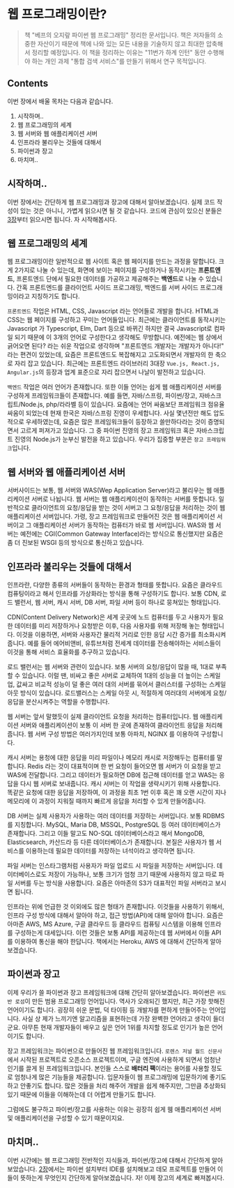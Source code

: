 웹 프로그래밍이란?
=====================

> 책 "베프의 오지랖 파이썬 웹 프로그래밍" 정리한 문서입니다. 책은 저자들의 소중한 자산이기 때문에 책에 나와 있는 모든 내용을 기술하지 않고 최대한 압축해서 정리할 예정입니다. 이 책을 정리하는 이유는 "11번가 하계 인턴" 동안 수행해야 하는 개인 과제 "통합 검색 서비스"를 만들기 위해서 연구 목적입니다.

Contents
-------------

이번 장에서 배울 목차는 다음과 같습니다.

1. 시작하며..
2. 웹 프로그래밍의 세계
3. 웹 서버와 웹 애플리케이션 서버
4. 인프라라 불리우는 것들에 대해서
5. 파이썬과 장고
6. 마치며..

## 시작하며..

이번 장에서는 간단하게 웹 프로그래밍과 장고에 대해서 알아보겠습니다. 실제 코드 작성이 있는 것은 아니니, 가볍게 읽으시면 될 것 같습니다. 코드에 관심이 있으신 분들은 [3장](./ch03.md)부터 읽으시면 됩니다. 자 시작해봅시다.


## 웹 프로그래밍의 세계

웹 프로그래밍이란 일반적으로 웹 사이트 혹은 웹 페이지를 만드는 과정을 말합니다. 크게 2가지로 나눌 수 있는데, 화면에 보이는 페이지를 구성하거나 동작시키는 **프론트엔드**, 프론트엔드 단에서 필요한 데이터를 가공하고 제공해주는 **백엔드**로 나눌 수 있습니다. 간혹 프론트엔드를 클라이언트 사이드 프로그래밍, 백엔드를 서버 사이드 프로그래밍이라고 지칭하기도 합니다.

`프론트엔드` 작업은 HTML, CSS, Javascript 라는 언어들로 개발을 합니다. HTML과 CSS는 웹 페이지를 구성하고 꾸미는 언어들입니다. 최근에는 클라이언트를 동작시키는 Javascript 가 Typescript, Elm, Dart 등으로 바뀌긴 하지만 결국 Javascript로 컴파일 되기 때문에 이 3개의 언어로 구성한다고 생각해도 무방합니다. 예전에는 웹 상에서 긁어오면 된다? 라는 쉬운 작업으로 생각하며 "프론트엔드 개발자는 개발자가 아니다!" 라는 편견이 있었는데, 요즘은 프론트엔드도 복잡해지고 고도화되면서 개발자의 한 축으로 자리 잡고 있습니다. 최근에는 프론트엔드 라이브러리 3대장 `Vue.js, React.js, Angular.js`의 등장과 업계 표준으로 자리 잡으면서 나날이 발전하고 있습니다.

`백엔드` 작업은 여러 언어가 존재합니다. 또한 이들 언어는 쉽게 웹 애플리케이션 서버를 구성하게 프레임워크들이 존재합니다. 예를 들면, 자바/스프링, 파이썬/장고, 자바스크립트/Node.js, php/라라벨 등이 있습니다. 요즘에는 언어 싸움보단 프레임워크 점유율 싸움이 되었는데 현재 한국은 자바/스프링 진영이 우세합니다. 사실 몇년전만 해도 압도적으로 우세하였는데, 요즘은 많은 프레임워크들이 등장하고 쓸만하다라는 것이 증명되면서 고르게 퍼져가고 있습니다. 그 중 파이썬 진영의 장고 프레임워크 혹은 자바스크립트 진영의 Node.js가 눈부신 발전을 하고 있습니다. 우리가 집중할 부분은 `장고 프레임워크`입니다.


## 웹 서버와 웹 애플리케이션 서버

서버사이드는 보통, 웹 서버와 WAS(Wep Application Server)라고 불리우는 웹 애플리케이션 서버로 나뉩니다. 웹 서버는 웹 애플리케이션이 동작하는 서버를 뜻합니다. 일반적으로 클라이언트의 요청/응답을 받는 것이 서버고 그 요청/응답을 처리하는 것이 웹 애플리케이션 서버입니다. 가령, 장고 프레임워크로 만들어진 것은 웹 애플리케이션 서버이고 그 애플리케이션 서버가 동작하는 컴퓨터가 바로 웹 서버입니다. WAS와 웹 서버는 예전에는 CGI(Common Gateway Interface)라는 방식으로 통신했지만 요즘은 좀 더 진보된 WSGI 등의 방식으로 통신하고 있습니다.


## 인프라라 불리우는 것들에 대해서

인프라란, 다양한 종류의 서버들이 동작하는 환경과 형태를 뜻합니다. 요즘은 클라우드 컴퓨팅이라고 해서 인프라를 가상화라는 방식을 통해 구성하기도 합니다. 보통 CDN, 로드 밸런서, 웹 서버, 캐시 서버, DB 서버, 파일 서버 등이 하나로 뭉쳐있는 형태입니다.

CDN(Content Delivery Network)은 세계 곳곳에 노드 컴퓨터를 두고 사용자가 필요한 데이터를 미리 저장하거나 요청받은 이후, 다음 사용자를 위해 저장해 놓는 형태입니다. 이것을 이용하면, 서버와 사용자간 물리적 거리로 인한 응답 시간 증가를 최소화시켜줍니다. 예를 들어 에어비앤비, 유튜브처럼 전세계 데이터를 전송해야하는 서비스들이 이것을 통해 서비스 효율화를 추구하고 있습니다.

로드 밸런서는 웹 서버와 관련이 있습니다. 보통 서버의 요청/응답이 많을 때, 1대로 부족할 수 있습니다. 이럴 땐, 비싸고 좋은 서버로 교체하여 1대의 성능을 더 높이는 스케일 업, 값싸고 비교적 성능이 덜 좋은 여러 대의 서버를 묶어서 클러스터를 구성하는 스케일 아웃 방식이 있습니다. 로드밸러스는 스케일 아웃 시, 적절하게 여러대의 서버에게 요청/응답을 분산시켜주는 역할을 수행합니다.


웹 서버는 앞서 말했듯이 실제 클라이언트 요청을 처리하는 컴퓨터입니다. 웹 애플리케이션 서버와 애플리케이션이 보통 이 서버 한 곳에 존재하여 클라이언트 응답을 처리해줍니다. 웹 서버 구성 방법은 여러가지인데 보통 아파치, NGINX 를 이용하여 구성합니다.

캐시 서버는 용청에 대한 응답을 미리 파일이나 메모리 캐시로 저장해두는 컴퓨터를 말합니다. Redis 라는 것이 대표적이며 한 번 요청이 들어오면 웹 서버가 이 요청을 받고 WAS에 전달합니다. 그리고 데이터가 필요하면 DB에 접근해 데이터를 얻고 WAS는 응답을 다시 웹 서버로 보내줍니다. 캐시 서버는 이 작업을 생략시키기 위해 사용합니다. 똑같은 요청에 대한 응답을 저장하여, 이 과정을 최초 1번 이후 혹은 꽤 오랜 시간이 지나 메모리에 이 과정이 지워질 때까지 빠르게 응답을 처리할 수 있게 만들어줍니다.

DB 서버는 실제 사용자가 사용하는 여러 데이터를 저장하는 서버입니다. 보통 RDBMS를 지칭합니다. MySQL, Maria DB, MSSQL, PostgreSQL 등 여러 데이터베이스가 존재합니다. 그리고 이들 말고도 NO-SQL 데이터베이스라고 해서 MongoDB, Elasticsearch, 카산드라 등 다른 데이터베이스가 존재합니다. 본질은 사용자가 웹 서비스를 이용하는데 필요한 데이터를 저장하는 녀석이라고 생각하면 됩니다.

파일 서버는 인스타그램처럼 사용자가 파일 업로드 시 파일을 저장하는 서버입니다. 데이터베이스로도 저장이 가능하나, 보통 크기가 엄청 크기 때문에 사용하지 않고 따로 파일 서버를 두는 방식을 사용합니다. 요즘은 아마존의 S3가 대표적인 파일 서버라고 보시면 됩니다.

인프라는 위에 언급한 것 이외에도 많은 형태가 존재합니다. 이것들을 사용하기 위해서, 인프라 구성 방식에 대해서 알아야 하고, 접근 방법(API)에 대해 알아야 합니다. 요즘은 아마존 AWS, MS Azure, 구글 클라우드 등 클라우드 컴퓨팅 시스템을 이용해 인프라를 구성하는게 대세입니다. 이런 것들은 보통 API를 제공하는데 웹 서버에서 이들 API를 이용하여 통신을 해야 한답니다. 책에서는 Heroku, AWS 에 대해서 간단하게 알아보겠습니다.


## 파이썬과 장고

이제 우리가 쓸 파이썬과 장고 프레임워크에 대해 간단히 알아보겠습니다. 파이썬은 `귀도 반 로섬`이 만든 범용 프로그래밍 언어입니다. 역사가 오래되긴 했지만, 최근 가장 핫해진 언어이기도 합니다. 굉장히 쉬운 문법, 덕 타이핑 등 개발자를 편하게 만들어주는 언어입니다. 사실 상 제가 느끼기엔 알고리즘을 표현하는데 가장 완벽한 언어라고 생각이 들더군요. 아무튼 현재 개발자들이 배우고 싶은 언어 1위를 차지할 정도로 인기가 높은 언어이기도 합니다.

장고 프레임워크는 파이썬으로 만들어진 웹 프레임워크입니다. `로렌스 저널 월드 신문사`에서 시작된 프로젝트로 오픈소스 프로젝트이며, 구글 엔진에 사용하게 되면서 엄청난 인기를 끌게 된 프레임워크입니다. 본인들 스스로 **배터리 팩**이라는 용어를 사용할 정도로 엄청나게 많은 기능들을 제공합니다. 입문자들이 웹 프로그래밍에 입문하기에 좋기도 하고 안좋기도 합니다. 많은 것들을 처리 해주어 개발을 쉽게 해주지만, 그만큼 추상화되있기 때문에 이들을 이해하는데 더 어렵게 만들기도 합니다.

그럼에도 불구하고 파이썬/장고를 사용하는 이유는 굉장히 쉽게 웸 애플리케이션 서버 및 애플리케이션을 구성할 수 있기 때문이지요.


## 마치며..

이번 시간에는 웹 프로그래밍 전반적인 지식들과, 파이썬/장고에 대해서 간단하게 알아보았습니다. [2장](./ch02.md)에서는 파이썬 설치부터 IDE를 설치해보고 데모 프로젝트를 만들어 이들이 뜻하는게 무엇인지 간단하게 알아보겠습니다. 자! 이제 장고의 세계로 빠져봅시다.
